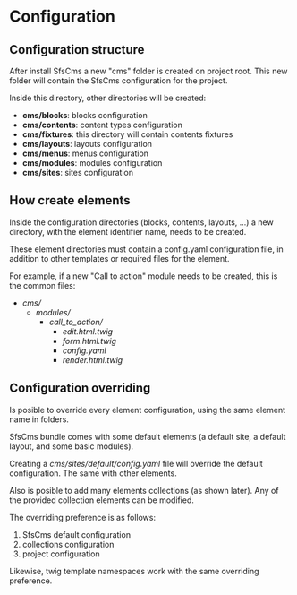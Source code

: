 # Configuration

## Configuration structure

After install SfsCms a new "cms" folder is created on project root. This new folder will contain the SfsCms configuration
 for the project.

Inside this directory, other directories will be created:

- **cms/blocks**: blocks configuration
- **cms/contents**: content types configuration
- **cms/fixtures**: this directory will contain contents fixtures
- **cms/layouts**: layouts configuration
- **cms/menus**: menus configuration
- **cms/modules**: modules configuration
- **cms/sites**: sites configuration

## How create elements

Inside the configuration directories (blocks, contents, layouts, ...) a new directory, with the element identifier name,
 needs to be created.

These element directories must contain a config.yaml configuration file, in addition to other templates or required files 
 for the element.

For example, if a new "Call to action" module needs to be created, this is the common files:

- *cms/*
  - *modules/*
    - *call_to_action/*
      - *edit.html.twig*
      - *form.html.twig*
      - *config.yaml*
      - *render.html.twig*

## Configuration overriding

Is posible to override every element configuration, using the same element name in folders.

SfsCms bundle comes with some default elements (a default site, a default layout, and some basic modules).

Creating a *cms/sites/default/config.yaml* file will override the default configuration. The same with other elements.

Also is posible to add many elements collections (as shown later). Any of the provided collection elements can be modified.

The overriding preference is as follows:

1. SfsCms default configuration
2. collections configuration
3. project configuration

Likewise, twig template namespaces work with the same overriding preference. 



